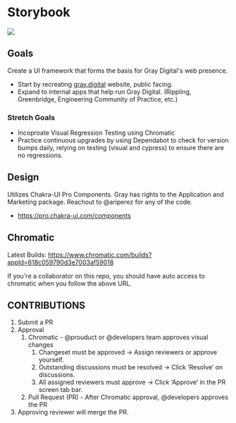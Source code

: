 # Storybook

<!-- markdownlint-disable -->

<a href="https://main--618c059790d3e7003af59018.chromatic.com" target="_blank"><img src="https://raw.githubusercontent.com/storybooks/brand/master/badge/badge-storybook.svg"></a>

<!-- markdownlint-restore -->

## Goals

Create a UI framework that forms the basis for Gray Digital's web presence.

- Start by recreating [gray.digital](https://www.gray.digital) website, public facing.
- Expand to internal apps that help run Gray Digital. (Rippling, Greenbridge, Engineering Community of Practice, etc.)

### Stretch Goals

- Incoproate Visual Regression Testing using Chromatic
- Practice continuous upgrades by using Dependabot to check for version bumps daily, relying on testing (visual and cypress) to ensure there are no regressions.

## Design

Utilizes Chakra-UI Pro Components. Gray has rights to the Application and Marketing package. Reachout to @ariperez for any of the code.

- <https://pro.chakra-ui.com/components>

## Chromatic

Latest Builds: <https://www.chromatic.com/builds?appId=618c059790d3e7003af59018>

If you're a collaborator on this repo, you should have auto access to chromatic when you follow the above URL.

## CONTRIBUTIONS

1. Submit a PR
2. Approval
   1. Chromatic - @prouduct or @developers team approves visual changes
      1. Changeset must be approved → Assign reviewers or approve yourself.
      2. Outstanding discussions must be resolved → Click ‘Resolve’ on discussions.
      3. All assigned reviewers must approve → Click ‘Approve’ in the PR screen tab bar.
   2. Pull Request (PR) - After Chromatic approval, @developers approves the PR
3. Approving reviewer will merge the PR.
